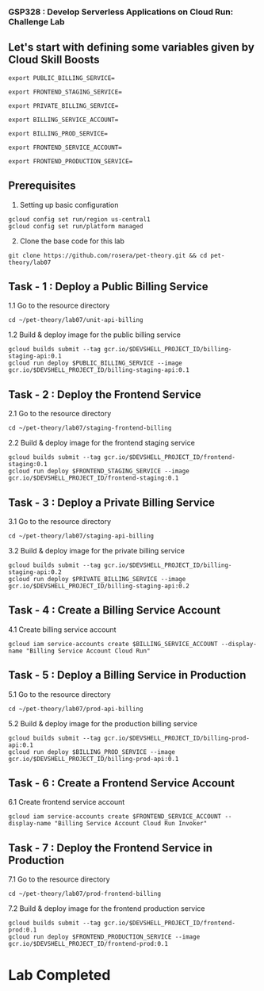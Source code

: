 ### GSP328 :  Develop Serverless Applications on Cloud Run: Challenge Lab 


## Let's start with defining some variables given by Cloud Skill Boosts

```
export PUBLIC_BILLING_SERVICE=
```
```
export FRONTEND_STAGING_SERVICE=
```
```
export PRIVATE_BILLING_SERVICE=
```
```
export BILLING_SERVICE_ACCOUNT=
```
```
export BILLING_PROD_SERVICE=
```
```
export FRONTEND_SERVICE_ACCOUNT=
```
```
export FRONTEND_PRODUCTION_SERVICE=
```

## Prerequisites

1. Setting up basic configuration
```
gcloud config set run/region us-central1
gcloud config set run/platform managed
```
2. Clone the base code for this lab
```
git clone https://github.com/rosera/pet-theory.git && cd pet-theory/lab07
```

## Task - 1 : Deploy a Public Billing Service

1.1 Go to the resource directory
```
cd ~/pet-theory/lab07/unit-api-billing
```
1.2 Build & deploy image for the public billing service
```
gcloud builds submit --tag gcr.io/$DEVSHELL_PROJECT_ID/billing-staging-api:0.1
gcloud run deploy $PUBLIC_BILLING_SERVICE --image gcr.io/$DEVSHELL_PROJECT_ID/billing-staging-api:0.1
```
## Task - 2 : Deploy the Frontend Service

2.1 Go to the resource directory
```
cd ~/pet-theory/lab07/staging-frontend-billing
```
2.2 Build & deploy image for the frontend staging service
```
gcloud builds submit --tag gcr.io/$DEVSHELL_PROJECT_ID/frontend-staging:0.1
gcloud run deploy $FRONTEND_STAGING_SERVICE --image gcr.io/$DEVSHELL_PROJECT_ID/frontend-staging:0.1
```

## Task - 3 : Deploy a Private Billing Service

3.1 Go to the resource directory
```
cd ~/pet-theory/lab07/staging-api-billing
```
3.2 Build & deploy image for the private billing service
```
gcloud builds submit --tag gcr.io/$DEVSHELL_PROJECT_ID/billing-staging-api:0.2
gcloud run deploy $PRIVATE_BILLING_SERVICE --image gcr.io/$DEVSHELL_PROJECT_ID/billing-staging-api:0.2
```


## Task - 4 : Create a Billing Service Account

4.1 Create billing service account
```
gcloud iam service-accounts create $BILLING_SERVICE_ACCOUNT --display-name "Billing Service Account Cloud Run"
```

## Task - 5 : Deploy a Billing Service in Production

5.1 Go to the resource directory
```
cd ~/pet-theory/lab07/prod-api-billing
```

5.2 Build & deploy image for the production billing service
```
gcloud builds submit --tag gcr.io/$DEVSHELL_PROJECT_ID/billing-prod-api:0.1
gcloud run deploy $BILLING_PROD_SERVICE --image gcr.io/$DEVSHELL_PROJECT_ID/billing-prod-api:0.1
```

## Task - 6 : Create a Frontend Service Account

6.1 Create frontend service account
```
gcloud iam service-accounts create $FRONTEND_SERVICE_ACCOUNT --display-name "Billing Service Account Cloud Run Invoker"
```

## Task - 7 : Deploy the Frontend Service in Production

7.1 Go to the resource directory
```
cd ~/pet-theory/lab07/prod-frontend-billing
```
7.2 Build & deploy image for the frontend production service
```
gcloud builds submit --tag gcr.io/$DEVSHELL_PROJECT_ID/frontend-prod:0.1
gcloud run deploy $FRONTEND_PRODUCTION_SERVICE --image gcr.io/$DEVSHELL_PROJECT_ID/frontend-prod:0.1
```

# Lab Completed

